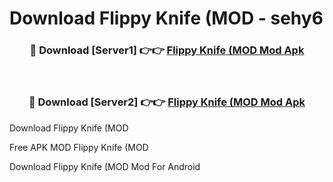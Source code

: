 # Download Flippy Knife (MOD - sehy6



<div align="center">
<h3>🔴 Download [Server1] 👉👉 <a href="https://momento.my/?title=Flippy_Knife_(MOD">Flippy Knife (MOD Mod Apk</a></h3><br>

<h3>🔴 Download [Server2] 👉👉 <a href="https://momento.my/?title=Flippy_Knife_(MOD">Flippy Knife (MOD Mod Apk</a></h3>
</div>



Download Flippy Knife (MOD 

Free APK MOD Flippy Knife (MOD 

Download Flippy Knife (MOD Mod For Android
